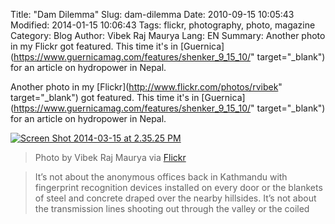 Title: "Dam Dilemma"
Slug: dam-dilemma
Date: 2010-09-15 10:05:43
Modified: 2014-01-15 10:06:43
Tags: flickr, photography, photo, magazine
Category: Blog 
Author: Vibek Raj Maurya 
Lang: EN
Summary: Another photo in my Flickr got featured. This time it's in [Guernica](https://www.guernicamag.com/features/shenker_9_15_10/" target="_blank") for an article on hydropower in Nepal. 

Another photo in my [Flickr](http://www.flickr.com/photos/rvibek" target="_blank") got featured. This time it's in [Guernica](https://www.guernicamag.com/features/shenker_9_15_10/" target="_blank") for an article on hydropower in Nepal. 


[![Screen Shot 2014-03-15 at 2.35.25 PM](https://i0.wp.com/res.cloudinary.com/rvibek-com-np/image/upload/v1423914273/Screen-Shot-2014-03-15-at-2.35.25-PM_yqmqf3.png?resize=605%2C452)](http://www.guernicamag.com/features/shenker_9_15_10/)

> Photo by Vibek Raj Maurya via [Flickr](http://www.flickr.com/photos/rvibek/208072582/)


> It’s not about the anonymous offices back in Kathmandu with fingerprint recognition devices installed on every door or the blankets of steel and concrete draped over the nearby hillsides. It’s not about the transmission lines shooting out through the valley or the coiled



